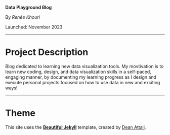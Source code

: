 **Data Playground Blog**

By *Renée Khouri*

Launched: November 2023

----

# Project Description
Blog dedicated to learning new data visualization tools. My movtivation is to learn new coding, design, and data visualization skills in a self-paced, engaging manner, by documenting my learning progress as I design and execute personal projects focused on how to use data in new and exciting ways!

----

# Theme

This site uses the [**Beautiful Jekyll**](https://beautifuljekyll.com/) template, created by [Dean Attali](https://deanattali.com).
